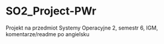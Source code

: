 # SO2_Project-PWr
Projekt na przedmiot Systemy Operacyjne 2, semestr 6, IGM, komentarze/readme po angielsku
